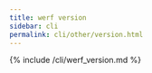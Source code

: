 ```yaml
---
title: werf version
sidebar: cli
permalink: cli/other/version.html
---
```


{% include /cli/werf_version.md %}
